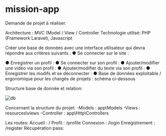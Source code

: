 # mission-app
 Demande de projet à réaliser.
 
 Architecture : MVC (Model / View / Controller
 Technologie utilisé: PHP (Framework Laravel), Javascript
 
 
 Créer une base de données avec une interface utilisateur qui devra répondre
aux critères suivants :
● Se connecter sur le site : 

● Enregistrer un profil :
● Se connecter sur son profil : 
● Ajouter/modifier une vidéo via son profil : 
● Ajouter/modifier du texte via son profil : 
● Enregistrer les modifs et se déconnecter : 
● Base de données exploitable / ergonomique pour les chargés de projets : schéma ci-dessous
 
 Structure base de donnée et relation:
 
![db](https://user-images.githubusercontent.com/121114268/224506649-b5ef5218-ef01-4a70-be5d-fe4d81f5d9a0.svg)

Concernant la structure du projet: 
    -Models : app\Models
    -Views  : resources\views
    -Controller : app\Http\Controllers


Les routes: 
    Accueil        : /
    Profil         : /profile
    Connexion      : /login
    Enregistrement : /register
    Récupération pass:
